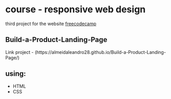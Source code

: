 <h1>course -   responsive web design</h1>

third project for the website [freecodecamp](https://www.freecodecamp.org)

<h2> Build-a-Product-Landing-Page</h2>
Link project - (https://almeidaleandro28.github.io/Build-a-Product-Landing-Page/)
<h2>using:</h2>
 <ul>
   <li>HTML</li> 
   <li>CSS</li>